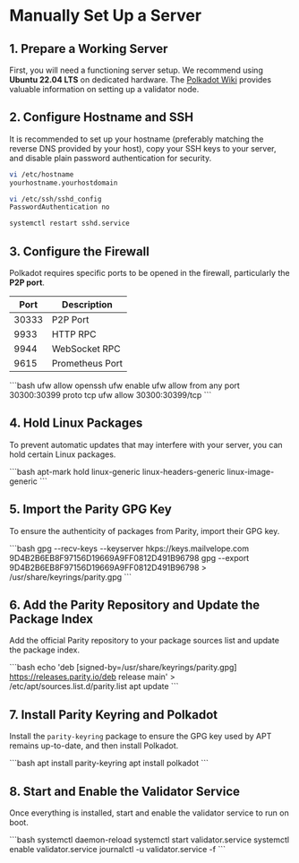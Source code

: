 # Manually Set Up a Server

## 1. Prepare a Working Server
First, you will need a functioning server setup. We recommend using **Ubuntu 22.04 LTS** on dedicated hardware. The [Polkadot Wiki](https://wiki.polkadot.network/docs/maintain-guides-how-to-validate-kusama) provides valuable information on setting up a validator node.

## 2. Configure Hostname and SSH
It is recommended to set up your hostname (preferably matching the reverse DNS provided by your host), copy your SSH keys to your server, and disable plain password authentication for security.

```bash
vi /etc/hostname
yourhostname.yourhostdomain

vi /etc/ssh/sshd_config
PasswordAuthentication no

systemctl restart sshd.service
```

## 3. Configure the Firewall
Polkadot requires specific ports to be opened in the firewall, particularly the **P2P port**.

| Port   | Description      |
|--------|------------------|
| 30333  | P2P Port         |
| 9933   | HTTP RPC         |
| 9944   | WebSocket RPC    |
| 9615   | Prometheus Port  |

\`\`\`bash
ufw allow openssh
ufw enable
ufw allow from any port 30300:30399 proto tcp
ufw allow 30300:30399/tcp
\`\`\`

## 4. Hold Linux Packages
To prevent automatic updates that may interfere with your server, you can hold certain Linux packages.

\`\`\`bash
apt-mark hold linux-generic linux-headers-generic linux-image-generic
\`\`\`

## 5. Import the Parity GPG Key
To ensure the authenticity of packages from Parity, import their GPG key.

\`\`\`bash
gpg --recv-keys --keyserver hkps://keys.mailvelope.com 9D4B2B6EB8F97156D19669A9FF0812D491B96798
gpg --export 9D4B2B6EB8F97156D19669A9FF0812D491B96798 > /usr/share/keyrings/parity.gpg
\`\`\`

## 6. Add the Parity Repository and Update the Package Index
Add the official Parity repository to your package sources list and update the package index.

\`\`\`bash
echo 'deb [signed-by=/usr/share/keyrings/parity.gpg] https://releases.parity.io/deb release main' > /etc/apt/sources.list.d/parity.list
apt update
\`\`\`

## 7. Install Parity Keyring and Polkadot
Install the `parity-keyring` package to ensure the GPG key used by APT remains up-to-date, and then install Polkadot.

\`\`\`bash
apt install parity-keyring
apt install polkadot
\`\`\`

## 8. Start and Enable the Validator Service
Once everything is installed, start and enable the validator service to run on boot.

\`\`\`bash
systemctl daemon-reload
systemctl start validator.service
systemctl enable validator.service
journalctl -u validator.service -f
\`\`\`

